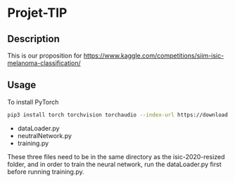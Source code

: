 # Projet-TIP

## Description
This is our proposition for https://www.kaggle.com/competitions/siim-isic-melanoma-classification/

## Usage
To install PyTorch
```bash
pip3 install torch torchvision torchaudio --index-url https://download.pytorch.org/whl/cu118
```

- dataLoader.py
- neutralNetwork.py 
- training.py

These three files need to be in the same directory as the isic-2020-resized folder, and in order to train the neural network, run the dataLoader.py first before running training.py.
